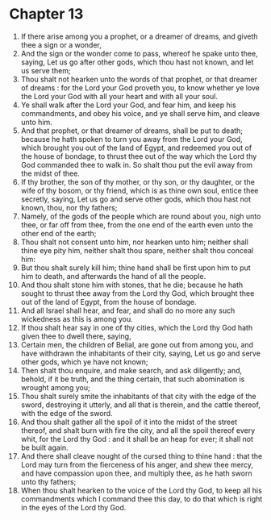 # Chapter 13

1. If there arise among you a prophet, or a dreamer of dreams, and giveth thee a sign or a wonder,
2. And the sign or the wonder come to pass, whereof he spake unto thee, saying, Let us go after other gods, which thou hast not known, and let us serve them;
3. Thou shalt not hearken unto the words of that prophet, or that dreamer of dreams : for the Lord your God proveth you, to know whether ye love the Lord your God with all your heart and with all your soul.
4. Ye shall walk after the Lord your God, and fear him, and keep his commandments, and obey his voice, and ye shall serve him, and cleave unto him.
5. And that prophet, or that dreamer of dreams, shall be put to death; because he hath spoken to turn you away from the Lord your God, which brought you out of the land of Egypt, and redeemed you out of the house of bondage, to thrust thee out of the way which the Lord thy God commanded thee to walk in. So shalt thou put the evil away from the midst of thee.
6. If thy brother, the son of thy mother, or thy son, or thy daughter, or the wife of thy bosom, or thy friend, which is as thine own soul, entice thee secretly, saying, Let us go and serve other gods, which thou hast not known, thou, nor thy fathers;
7. Namely, of the gods of the people which are round about you, nigh unto thee, or far off from thee, from the one end of the earth even unto the other end of the earth;
8. Thou shalt not consent unto him, nor hearken unto him; neither shall thine eye pity him, neither shalt thou spare, neither shalt thou conceal him:
9. But thou shalt surely kill him; thine hand shall be first upon him to put him to death, and afterwards the hand of all the people.
10. And thou shalt stone him with stones, that he die; because he hath sought to thrust thee away from the Lord thy God, which brought thee out of the land of Egypt, from the house of bondage.
11. And all Israel shall hear, and fear, and shall do no more any such wickedness as this is among you.
12. If thou shalt hear say in one of thy cities, which the Lord thy God hath given thee to dwell there, saying,
13. Certain men, the children of Belial, are gone out from among you, and have withdrawn the inhabitants of their city, saying, Let us go and serve other gods, which ye have not known;
14. Then shalt thou enquire, and make search, and ask diligently; and, behold, if it be truth, and the thing certain, that such abomination is wrought among you;
15. Thou shalt surely smite the inhabitants of that city with the edge of the sword, destroying it utterly, and all that is therein, and the cattle thereof, with the edge of the sword.
16. And thou shalt gather all the spoil of it into the midst of the street thereof, and shalt burn with fire the city, and all the spoil thereof every whit, for the Lord thy God : and it shall be an heap for ever; it shall not be built again.
17. And there shall cleave nought of the cursed thing to thine hand : that the Lord may turn from the fierceness of his anger, and shew thee mercy, and have compassion upon thee, and multiply thee, as he hath sworn unto thy fathers;
18. When thou shalt hearken to the voice of the Lord thy God, to keep all his commandments which I command thee this day, to do that which is right in the eyes of the Lord thy God.

